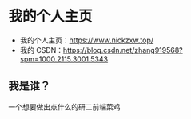 # 我的个人主页
- 我的个人主页：https://www.nickzxw.top/
- 我的 CSDN：https://blog.csdn.net/zhang919568?spm=1000.2115.3001.5343
## 我是谁？
一个想要做出点什么的研二前端菜鸡
